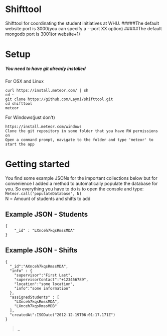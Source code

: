 # Shifttool
Shifttool for coordinating the student initiatives at WHU.
#####The default website port is 3000(you can specify a --port XX option)
#####The default mongodb port is 3001(or website+1)

# Setup
##### You need to have git already installed
For OSX and Linux
```
curl https://install.meteor.com/ | sh
cd ~
git clone https://github.com/Laymi/shifttool.git
cd shifttool
meteor
```
For Windows(just don't)
```
https://install.meteor.com/windows
Clone the git repository in some folder that you have RW permissions on
Open a command prompt, navigate to the folder and type 'meteor' to start the app
```
# Getting started
You find some example JSONs for the important collections below but for convenience I added a method to automatically populate the database for you.
So everything you have to do is to open the console and type:
`Meteor.call('populateDatabase', N)` <br/> N = Amount of students and shifts to add
## Example JSON - Students
```
{
    "_id" : "LXnceh7kqsRmssMDA"
}
```
## Example JSON - Shifts
```
{
  "_id":"AXnceh7kqsRmssMDA",
  "info" : {
    "supervisor":"First Last",
    "supervisorContact":"+123456789",
    "location":"some location",
    "info":"some information"
  },
  "assignedStudents" : [
    "LXnceh7kqsRmssMDA",
    "LXnceh7kqsRmssMDB"
  ],
  "createdAt":ISODate("2012-12-19T06:01:17.171Z")
}
```
>_
